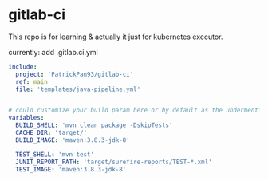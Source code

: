 # gitlab-ci
This repo is for learning & actually it just for kubernetes executor.

currently:
add .gitlab.ci.yml
```yaml
include:
  project: 'PatrickPan93/gitlab-ci'
  ref: main
  file: 'templates/java-pipeline.yml'


# could customize your build param here or by default as the undermentioned
variables:
  BUILD_SHELL: 'mvn clean package -DskipTests'
  CACHE_DIR: 'target/'
  BUILD_IMAGE: 'maven:3.8.3-jdk-8'

  TEST_SHELL: 'mvn test'
  JUNIT_REPORT_PATH: 'target/surefire-reports/TEST-*.xml'
  TEST_IMAGE: 'maven:3.8.3-jdk-8'
```

